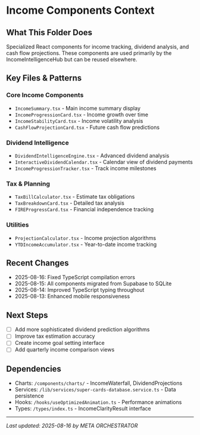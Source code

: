 # Income Components Context

## What This Folder Does
Specialized React components for income tracking, dividend analysis, and cash flow projections. These components are used primarily by the IncomeIntelligenceHub but can be reused elsewhere.

## Key Files & Patterns

### Core Income Components
- `IncomeSummary.tsx` - Main income summary display
- `IncomeProgressionCard.tsx` - Income growth over time
- `IncomeStabilityCard.tsx` - Income volatility analysis
- `CashFlowProjectionCard.tsx` - Future cash flow predictions

### Dividend Intelligence
- `DividendIntelligenceEngine.tsx` - Advanced dividend analysis
- `InteractiveDividendCalendar.tsx` - Calendar view of dividend payments
- `IncomeProgressionTracker.tsx` - Track income milestones

### Tax & Planning
- `TaxBillCalculator.tsx` - Estimate tax obligations
- `TaxBreakdownCard.tsx` - Detailed tax analysis
- `FIREProgressCard.tsx` - Financial independence tracking

### Utilities
- `ProjectionCalculator.tsx` - Income projection algorithms
- `YTDIncomeAccumulator.tsx` - Year-to-date income tracking

## Recent Changes
- 2025-08-16: Fixed TypeScript compilation errors
- 2025-08-15: All components migrated from Supabase to SQLite
- 2025-08-14: Improved TypeScript typing throughout
- 2025-08-13: Enhanced mobile responsiveness

## Next Steps
- [ ] Add more sophisticated dividend prediction algorithms
- [ ] Improve tax estimation accuracy
- [ ] Create income goal setting interface
- [ ] Add quarterly income comparison views

## Dependencies
- Charts: `/components/charts/` - IncomeWaterfall, DividendProjections
- Services: `/lib/services/super-cards-database.service.ts` - Data persistence
- Hooks: `/hooks/useOptimizedAnimation.ts` - Performance animations
- Types: `/types/index.ts` - IncomeClarityResult interface

---
*Last updated: 2025-08-16 by META ORCHESTRATOR*